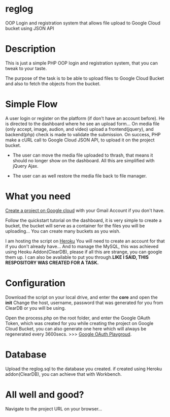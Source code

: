 # reglog
OOP Login and registration system that allows file upload to Google Cloud bucket using JSON API

# Description
This is just a simple PHP OOP login and registration system, that you can tweak to your taste.

The purpose of the task is to be able to upload files to Google Cloud Bucket and also to fetch the objects from the bucket.
# Simple Flow
A user login or register on the platform (if don't have an account before).
He is directed to the dashboard where he see an upload form... On media file (only accept, image, audion, and video) upload a frontend(jquery), and backend(php) check is made to validate the submission. On success, PHP make a cURL call to Google Cloud JSON API, to upload it on the project bucket.

- The user can move the media file uploaded to thrash, that means it should no longer show on the dashboard. All this are simplified with jQuery Ajax.

- The user can as well restore the media file back to file manager.

# What you need
<a href="https://cloud.google.com/" target="_blank">Create a project on Google cloud</a> with your Gmail Account if you don't have.

Follow the quickstart tutorial on the dashboard, it is very simple to create a bucket, the bucket will serve as a container for the files you will be uploading... You can create many buckets as you wish.

I am hosting the script on <a href="heroku.com" target="_blank">Heroku</a> You will need to create an account for that if you don't already have... And to manage the MySQL, this was achieved using Heoku Addon(ClearDB), please if all this are strange, you can google them up. I can also be available to put you through.<strong>LIKE I SAID, THIS RESPOSITORY WAS CREATED FOR A TASK.</strong>

# Configuration
Download the script on your local drive, and enter the <strong>core</strong> and open the  <strong>init</strong> Change the host, username, password that was generated for you from ClearDB or you will be using.

Open the process.php on the root folder, and enter the Google OAuth Token, which was created for you while creating the project on Google Cloud Bucket, you can also generate one here which will always be regenerated every 3600secs. >>> <a href="https://developers.google.com/oauthplayground/" target="_blank">Google OAuth Playgroud</a>.

# Database
Upload the reglog.sql to the database you created. if created using Heroku addon(ClearDB), you can achieve that with Workbench.

# All well and good?
Navigate to the project URL on your browser...

